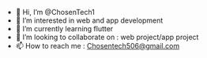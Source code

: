 - 👋 Hi, I’m @ChosenTech1
- 👀 I’m interested in web and app development 
- 🌱 I’m currently learning flutter 
- 💞️ I’m looking to collaborate on : web project/app project
- 📫 How to reach me : Chosentech506@gmail.com

<!---
ChosenTech1/ChosenTech1 is a ✨ special ✨ repository because its `README.md` (this file) appears on your GitHub profile.
You can click the Preview link to take a look at your changes.
--->
